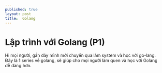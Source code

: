 ```yaml
---
published: true
layout: post
title:  Golang 
---
```


# Lập trình với Golang (P1)

Hi mọi người, gần đây mình mới chuyển qua làm system và học với go-lang. <br/>
Đây là 1 series về golang, sẽ giúp cho mọi người làm quen và học với Golang dễ dàng hơn.


